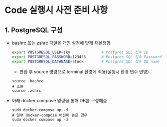 # Code 실행시 사전 준비 사항

## 1. PostgreSQL  구성

-   bashrc 또는 zshrc 파일을 개인 설정에 맞게 재설정함
    ```sh
    export POSTGRESQL_USER=sky              # Postgres SQL 접속 ID
    export POSTGRESQL_PASSWORD=123456       # Postgres SQL 접속 Password
    export POSTGRESQL_DATABASE=stock        # Postgres SQL 접속 DB name
    ```
    -   편집 후 source 명령으로 terminal 환경에 적용(실행시 환경 변수 반영)
    ```
    source .bashrc
    # 또는
    source .zshrc
    ```
   
-   아래 docker compose 명령을 통해 DB를 구성해줌
    ```shell
    sudo docker-compose up -d
    # 일부 docker-compose 버전이 높은 경우
    sudo docker compose up -d
    ```
